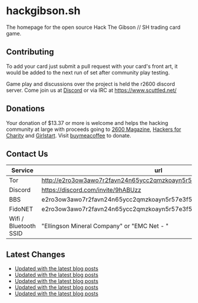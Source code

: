 # hackgibson.sh
The homepage for the open source Hack The Gibson // SH trading card game.


## Contributing

To add your card just submit a pull request with your card's front art, it would be added to the next run of set after community play testing.

Game play and discussions over the project is held the r2600 discord server. Come join us at [Discord](https://discord.com/invite/9hABUzz) or via IRC at https://www.scuttled.net/


## Donations

Your donation of $13.37 or more is welcome and helps the hacking community at large with proceeds going to [2600 Magazine](https://2600.com/), [Hackers for Charity](https://hackersforcharity.org) and [Girlstart](https://girlstart.org).  Visit [buymeacoffee](https://www.buymeacoffee.com/hackgibson.sh) to donate.


## Contact Us

Service | url
-|-
Tor | http://e2ro3ow3awo7r2favn24n65ycc2qmzkoayn5r57e3f56nvjwdcgg32ad.onion
Discord | https://discord.com/invite/9hABUzz
BBS | e2ro3ow3awo7r2favn24n65ycc2qmzkoayn5r57e3f56nvjwdcgg32ad.onion:23
FidoNET | e2ro3ow3awo7r2favn24n65ycc2qmzkoayn5r57e3f56nvjwdcgg32ad.onion:24554
Wifi / Bluetooth SSID | "Ellingson Mineral Company" or "EMC Net - <fidonet address>"

## Latest Changes
<!-- BLOG-POST-LIST:START -->
- [Updated with the latest blog posts](https://github.com/DFW2600/hackgibson.sh/commit/52d97af041330d055c98c7a11e8da5991710edd7)
- [Updated with the latest blog posts](https://github.com/DFW2600/hackgibson.sh/commit/d44168e9bc8f2a24ca36162dc930f562cf7caf11)
- [Updated with the latest blog posts](https://github.com/DFW2600/hackgibson.sh/commit/fdeace4ff53f35dc5810ef873e8a389ccdc97d52)
- [Updated with the latest blog posts](https://github.com/DFW2600/hackgibson.sh/commit/f917d8c2c1783e18d795ae68e3ea41fded77d4bd)
- [Updated with the latest blog posts](https://github.com/DFW2600/hackgibson.sh/commit/02dce4eff28aa76bc76b879f7e8c4d00c02556ba)
<!-- BLOG-POST-LIST:END -->
